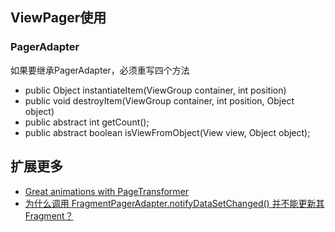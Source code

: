 ## ViewPager使用

### PagerAdapter

如果要继承PagerAdapter，必须重写四个方法

* public Object instantiateItem(ViewGroup container, int position) 
* public void destroyItem(ViewGroup container, int position, Object object)
* public abstract int getCount();
* public abstract boolean isViewFromObject(View view, Object object);

## 扩展更多
* [Great animations with PageTransformer](https://medium.com/@BashaChris/the-android-viewpager-has-become-a-fairly-popular-component-among-android-apps-its-simple-6bca403b16d4)
* [为什么调用 FragmentPagerAdapter.notifyDataSetChanged() 并不能更新其 Fragment？](http://www.cnblogs.com/dancefire/archive/2013/01/02/why-notifyDataSetChanged-does-not-work.html)

